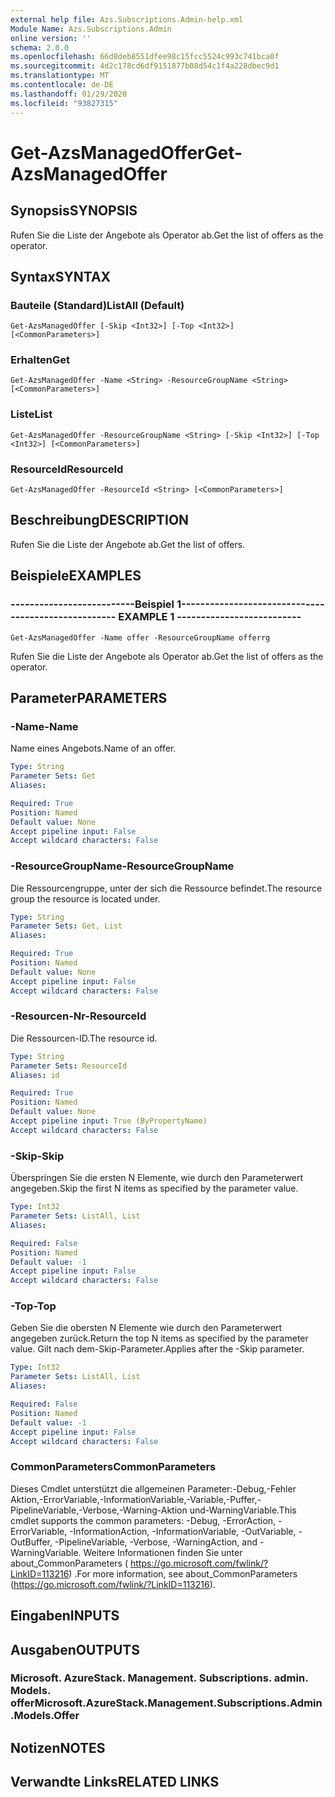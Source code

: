 ```yaml
---
external help file: Azs.Subscriptions.Admin-help.xml
Module Name: Azs.Subscriptions.Admin
online version: ''
schema: 2.0.0
ms.openlocfilehash: 66d8deb8551dfee98c15fcc5524c993c741bca0f
ms.sourcegitcommit: 4d2c178cd6df9151877b08d54c1f4a228dbec9d1
ms.translationtype: MT
ms.contentlocale: de-DE
ms.lasthandoff: 01/29/2020
ms.locfileid: "93827315"
---
```

# <span data-ttu-id="024ea-101">Get-AzsManagedOffer</span><span class="sxs-lookup"><span data-stu-id="024ea-101">Get-AzsManagedOffer</span></span>

## <span data-ttu-id="024ea-102">Synopsis</span><span class="sxs-lookup"><span data-stu-id="024ea-102">SYNOPSIS</span></span>
<span data-ttu-id="024ea-103">Rufen Sie die Liste der Angebote als Operator ab.</span><span class="sxs-lookup"><span data-stu-id="024ea-103">Get the list of offers as the operator.</span></span>

## <span data-ttu-id="024ea-104">Syntax</span><span class="sxs-lookup"><span data-stu-id="024ea-104">SYNTAX</span></span>

### <span data-ttu-id="024ea-105">Bauteile (Standard)</span><span class="sxs-lookup"><span data-stu-id="024ea-105">ListAll (Default)</span></span>
```
Get-AzsManagedOffer [-Skip <Int32>] [-Top <Int32>] [<CommonParameters>]
```

### <span data-ttu-id="024ea-106">Erhalten</span><span class="sxs-lookup"><span data-stu-id="024ea-106">Get</span></span>
```
Get-AzsManagedOffer -Name <String> -ResourceGroupName <String> [<CommonParameters>]
```

### <span data-ttu-id="024ea-107">Liste</span><span class="sxs-lookup"><span data-stu-id="024ea-107">List</span></span>
```
Get-AzsManagedOffer -ResourceGroupName <String> [-Skip <Int32>] [-Top <Int32>] [<CommonParameters>]
```

### <span data-ttu-id="024ea-108">ResourceId</span><span class="sxs-lookup"><span data-stu-id="024ea-108">ResourceId</span></span>
```
Get-AzsManagedOffer -ResourceId <String> [<CommonParameters>]
```

## <span data-ttu-id="024ea-109">Beschreibung</span><span class="sxs-lookup"><span data-stu-id="024ea-109">DESCRIPTION</span></span>
<span data-ttu-id="024ea-110">Rufen Sie die Liste der Angebote ab.</span><span class="sxs-lookup"><span data-stu-id="024ea-110">Get the list of offers.</span></span>

## <span data-ttu-id="024ea-111">Beispiele</span><span class="sxs-lookup"><span data-stu-id="024ea-111">EXAMPLES</span></span>

### <span data-ttu-id="024ea-112">--------------------------Beispiel 1--------------------------</span><span class="sxs-lookup"><span data-stu-id="024ea-112">-------------------------- EXAMPLE 1 --------------------------</span></span>
```
Get-AzsManagedOffer -Name offer -ResourceGroupName offerrg
```

<span data-ttu-id="024ea-113">Rufen Sie die Liste der Angebote als Operator ab.</span><span class="sxs-lookup"><span data-stu-id="024ea-113">Get the list of offers as the operator.</span></span>

## <span data-ttu-id="024ea-114">Parameter</span><span class="sxs-lookup"><span data-stu-id="024ea-114">PARAMETERS</span></span>

### <span data-ttu-id="024ea-115">-Name</span><span class="sxs-lookup"><span data-stu-id="024ea-115">-Name</span></span>
<span data-ttu-id="024ea-116">Name eines Angebots.</span><span class="sxs-lookup"><span data-stu-id="024ea-116">Name of an offer.</span></span>

```yaml
Type: String
Parameter Sets: Get
Aliases:

Required: True
Position: Named
Default value: None
Accept pipeline input: False
Accept wildcard characters: False
```

### <span data-ttu-id="024ea-117">-ResourceGroupName</span><span class="sxs-lookup"><span data-stu-id="024ea-117">-ResourceGroupName</span></span>
<span data-ttu-id="024ea-118">Die Ressourcengruppe, unter der sich die Ressource befindet.</span><span class="sxs-lookup"><span data-stu-id="024ea-118">The resource group the resource is located under.</span></span>

```yaml
Type: String
Parameter Sets: Get, List
Aliases:

Required: True
Position: Named
Default value: None
Accept pipeline input: False
Accept wildcard characters: False
```

### <span data-ttu-id="024ea-119">-Resourcen-Nr</span><span class="sxs-lookup"><span data-stu-id="024ea-119">-ResourceId</span></span>
<span data-ttu-id="024ea-120">Die Ressourcen-ID.</span><span class="sxs-lookup"><span data-stu-id="024ea-120">The resource id.</span></span>

```yaml
Type: String
Parameter Sets: ResourceId
Aliases: id

Required: True
Position: Named
Default value: None
Accept pipeline input: True (ByPropertyName)
Accept wildcard characters: False
```

### <span data-ttu-id="024ea-121">-Skip</span><span class="sxs-lookup"><span data-stu-id="024ea-121">-Skip</span></span>
<span data-ttu-id="024ea-122">Überspringen Sie die ersten N Elemente, wie durch den Parameterwert angegeben.</span><span class="sxs-lookup"><span data-stu-id="024ea-122">Skip the first N items as specified by the parameter value.</span></span>

```yaml
Type: Int32
Parameter Sets: ListAll, List
Aliases:

Required: False
Position: Named
Default value: -1
Accept pipeline input: False
Accept wildcard characters: False
```

### <span data-ttu-id="024ea-123">-Top</span><span class="sxs-lookup"><span data-stu-id="024ea-123">-Top</span></span>
<span data-ttu-id="024ea-124">Geben Sie die obersten N Elemente wie durch den Parameterwert angegeben zurück.</span><span class="sxs-lookup"><span data-stu-id="024ea-124">Return the top N items as specified by the parameter value.</span></span>
<span data-ttu-id="024ea-125">Gilt nach dem-Skip-Parameter.</span><span class="sxs-lookup"><span data-stu-id="024ea-125">Applies after the -Skip parameter.</span></span>

```yaml
Type: Int32
Parameter Sets: ListAll, List
Aliases:

Required: False
Position: Named
Default value: -1
Accept pipeline input: False
Accept wildcard characters: False
```

### <span data-ttu-id="024ea-126">CommonParameters</span><span class="sxs-lookup"><span data-stu-id="024ea-126">CommonParameters</span></span>
<span data-ttu-id="024ea-127">Dieses Cmdlet unterstützt die allgemeinen Parameter:-Debug,-Fehler Aktion,-ErrorVariable,-InformationVariable,-Variable,-Puffer,-PipelineVariable,-Verbose,-Warning-Aktion und-WarningVariable.</span><span class="sxs-lookup"><span data-stu-id="024ea-127">This cmdlet supports the common parameters: -Debug, -ErrorAction, -ErrorVariable, -InformationAction, -InformationVariable, -OutVariable, -OutBuffer, -PipelineVariable, -Verbose, -WarningAction, and -WarningVariable.</span></span> <span data-ttu-id="024ea-128">Weitere Informationen finden Sie unter about_CommonParameters ( https://go.microsoft.com/fwlink/?LinkID=113216) .</span><span class="sxs-lookup"><span data-stu-id="024ea-128">For more information, see about_CommonParameters (https://go.microsoft.com/fwlink/?LinkID=113216).</span></span>

## <span data-ttu-id="024ea-129">Eingaben</span><span class="sxs-lookup"><span data-stu-id="024ea-129">INPUTS</span></span>

## <span data-ttu-id="024ea-130">Ausgaben</span><span class="sxs-lookup"><span data-stu-id="024ea-130">OUTPUTS</span></span>

### <span data-ttu-id="024ea-131">Microsoft. AzureStack. Management. Subscriptions. admin. Models. offer</span><span class="sxs-lookup"><span data-stu-id="024ea-131">Microsoft.AzureStack.Management.Subscriptions.Admin.Models.Offer</span></span>

## <span data-ttu-id="024ea-132">Notizen</span><span class="sxs-lookup"><span data-stu-id="024ea-132">NOTES</span></span>

## <span data-ttu-id="024ea-133">Verwandte Links</span><span class="sxs-lookup"><span data-stu-id="024ea-133">RELATED LINKS</span></span>


